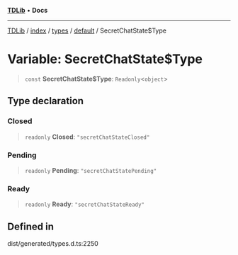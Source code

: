 [**TDLib**](../../../../../../README.md) • **Docs**

***

[TDLib](../../../../../../modules.md) / [index](../../../../../README.md) / [types](../../../README.md) / [default](../README.md) / SecretChatState$Type

# Variable: SecretChatState$Type

> `const` **SecretChatState$Type**: `Readonly`\<`object`\>

## Type declaration

### Closed

> `readonly` **Closed**: `"secretChatStateClosed"`

### Pending

> `readonly` **Pending**: `"secretChatStatePending"`

### Ready

> `readonly` **Ready**: `"secretChatStateReady"`

## Defined in

dist/generated/types.d.ts:2250
